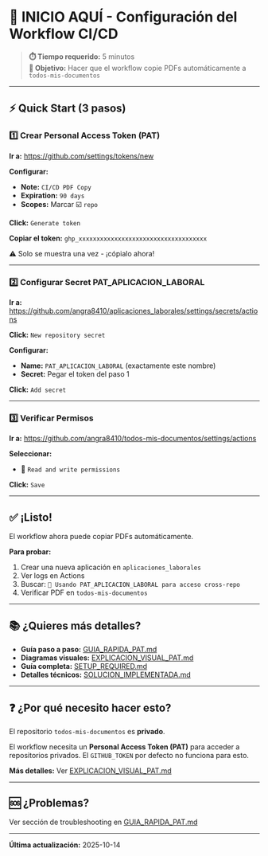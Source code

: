 # 🚀 INICIO AQUÍ - Configuración del Workflow CI/CD

> **⏱️ Tiempo requerido:** 5 minutos  
> **🎯 Objetivo:** Hacer que el workflow copie PDFs automáticamente a `todos-mis-documentos`

---

## ⚡ Quick Start (3 pasos)

### 1️⃣ Crear Personal Access Token (PAT)

**Ir a:** https://github.com/settings/tokens/new

**Configurar:**
- **Note:** `CI/CD PDF Copy`
- **Expiration:** `90 days`
- **Scopes:** Marcar ☑️  `repo`

**Click:** `Generate token`

**Copiar el token:** `ghp_xxxxxxxxxxxxxxxxxxxxxxxxxxxxxxxxxxxx`

⚠️ Solo se muestra una vez - ¡cópialo ahora!

---

### 2️⃣ Configurar Secret PAT_APLICACION_LABORAL

**Ir a:** https://github.com/angra8410/aplicaciones_laborales/settings/secrets/actions

**Click:** `New repository secret`

**Configurar:**
- **Name:** `PAT_APLICACION_LABORAL` (exactamente este nombre)
- **Secret:** Pegar el token del paso 1

**Click:** `Add secret`

---

### 3️⃣ Verificar Permisos

**Ir a:** https://github.com/angra8410/todos-mis-documentos/settings/actions

**Seleccionar:**
- 🔘 `Read and write permissions`

**Click:** `Save`

---

## ✅ ¡Listo!

El workflow ahora puede copiar PDFs automáticamente.

**Para probar:**
1. Crear una nueva aplicación en `aplicaciones_laborales`
2. Ver logs en Actions
3. Buscar: `🔑 Usando PAT_APLICACION_LABORAL para acceso cross-repo`
4. Verificar PDF en `todos-mis-documentos`

---

## 📚 ¿Quieres más detalles?

- **Guía paso a paso:** [GUIA_RAPIDA_PAT.md](GUIA_RAPIDA_PAT.md)
- **Diagramas visuales:** [EXPLICACION_VISUAL_PAT.md](EXPLICACION_VISUAL_PAT.md)
- **Guía completa:** [SETUP_REQUIRED.md](SETUP_REQUIRED.md)
- **Detalles técnicos:** [SOLUCION_IMPLEMENTADA.md](SOLUCION_IMPLEMENTADA.md)

---

## ❓ ¿Por qué necesito hacer esto?

El repositorio `todos-mis-documentos` es **privado**. 

El workflow necesita un **Personal Access Token (PAT)** para acceder a repositorios privados. El `GITHUB_TOKEN` por defecto no funciona para esto.

**Más detalles:** Ver [EXPLICACION_VISUAL_PAT.md](EXPLICACION_VISUAL_PAT.md)

---

## 🆘 ¿Problemas?

Ver sección de troubleshooting en [GUIA_RAPIDA_PAT.md](GUIA_RAPIDA_PAT.md)

---

**Última actualización:** 2025-10-14
